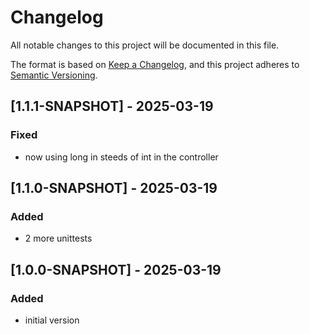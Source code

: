 # Changelog

All notable changes to this project will be documented in this file.

The format is based on [Keep a Changelog](https://keepachangelog.com/en/1.0.0/),
and this project adheres to [Semantic Versioning](https://semver.org/spec/v2.0.0.html).

## [1.1.1-SNAPSHOT] - 2025-03-19

### Fixed

- now using long in steeds of int in the controller

## [1.1.0-SNAPSHOT] - 2025-03-19

### Added

- 2 more unittests

## [1.0.0-SNAPSHOT] - 2025-03-19

### Added

- initial version


